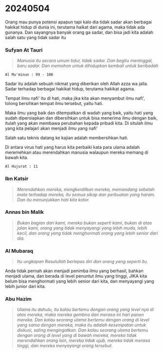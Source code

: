 # 20240504

Orang mau punya potensi apapun tapi kalo dia tidak sadar akan berbagai hakikat hidup di dunia ini, terutama haikat dari agama, maka tidak ada gunanya. Dan sayangnya banyak orang ga sadar, dan bisa jadi kita adalah salah satu yang tidak sadar itu

### Sufyan At Tauri
>_Manusia itu secara umum tidur, tidak sadar. Dan begitu meninggal, baru sadar. Dan memohon untuk dihidupkan kembali untuk beribadah_

```Al Mu'minun : 99 - 100```

Sadar itu adalah sebuah nikmat yang diberikan oleh Allah azza wa jalla. Sadar terhadap berbagai hakikat hidup, terutama hakikat agama.

Tempat ilmu nafi' itu di hati, maka jika kita akan menyambut ilmu nafi', tolong bersihkan tempat ilmu tersebut, yaitu hati.

Maka ilmu yang baik dan ditempatkan di wadah yang baik, yaitu hati yang sudah dipersiapkan dan dibersihkan untuk bisa menerima ilmu dengan baik, itulah yang akan membawa perubahan kepada pribadi kita. Di situlah ilmu yang kita pelajari akan menjadi ilmu yang nafi'

Salah satu teknis datang ke kajian adalah membersihkan hati.

Di antara virus hati yang harus kita perbaiki kata para ulama adalah meremehkan atau merendahkan manusia walaupun mereka memang di bawah kita.

```Al Hujurat : 11```

### Ibn Katsir
>_Merendahkan mereka, mengkerdilkan mereka, memandang sebelah mata terhadap mereka, itu semua sikap dan perbuatan yang haram. Dan itu menunjukkan hati kita kotor._

### Annas bin Malik
>_Bukan bagian dari kami, mereka bukan seperti kami, bukan di atas jalan kami, orang yang tidak menyayangi yang lebih muda, lebih kecil, dan orang yang tidak menghormati orang yang lebih senior dari dia._

### Al Mubaraq
>_Itu ungkapan Rasulullah berlepas diri dari orang yang seperti itu._

Anda tidak pernah akan menjadi penimba ilmu yang berhasil, bahkan menjadi ulama, dan berada di level penuntut ilmu yang tinggi, JIKA kita belum bisa menghormati yang lebih senior dari kita, dan menyayangi yang lebih junior dari kita.

### Abu Hazim
>_Ulama itu dahulu, itu kalau bertemu dengan orang yang level nya di atas mereka, maka mereka gembira dan merasa ini hari panen mereka. Dan kalau seorang ulama bertemu dengan orang di level yang sama dengan mereka, maka itu adalah kesempatan untuk diskusi, saling mengingatkan. Dan kalau seorang ulama bertemu dengan orang di level yang di bawah mereka, mereka tidak merendahkan orang lain, mereka tidak ujub, mereka tidak merasa tinggi, dan mereka menyayangi orang tersebut._

